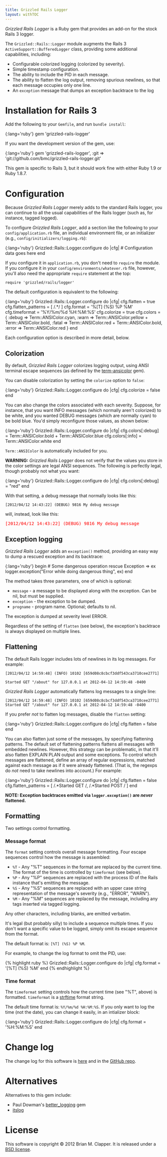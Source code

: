 ```yaml
---
title: Grizzled Rails Logger
layout: withTOC
---
```


*Grizzled Rails Logger* is a Ruby gem that provides an add-on for the stock
Rails 3 logger.

The `Grizzled::Rails::Logger` module augments the Rails 3
`ActiveSupport::BufferedLogger` class, providing some additional
capabilities, including:

* Configurable colorized logging (colorized by severity).
* Simple timestamp configuration.
* The ability to include the PID in each message.
* The ability to flatten the log output, removing spurious newlines, so that
  each message occupies only one line.
* An `exception` message that dumps an exception backtrace to the log

# Installation for Rails 3

Add the following to your `Gemfile`, and run `bundle install`:

{:lang='ruby'}
    gem 'grizzled-rails-logger'

If you want the development version of the gem, use:

{:lang='ruby'}
    gem 'grizzled-rails-logger', :git => 'git://github.com/bmc/grizzled-rails-logger.git'

This gem is specific to Rails 3, but it should work fine with either
Ruby 1.9 or Ruby 1.8.7.

# Configuration

Because *Grizzled Rails Logger* merely adds to the standard Rails logger,
you can continue to all the usual capabilities of the Rails logger (such as,
for instance, tagged logged).

To configure *Grizzled Rails Logger*, add a section like the following to your
`config/application.rb` file, an individual environment file, or an initializer
(e.g., `config/initializers/logging.rb`):

{:lang='ruby'}
    Grizzled::Rails::Logger.configure do |cfg|
      # Configuration data goes here
    end

If you configure it in `application.rb`, you don't need to `require` the
module. If you configure it in your `config/environments/whatever.rb` file,
however, you'll also need the appropriate `require` statement at the top:

    require 'grizzled/rails/logger'

The default configuration is equivalent to the following:

{:lang='ruby'}
    Grizzled::Rails::Logger.configure do |cfg|
      cfg.flatten = true
      cfg.flatten_patterns = [
        /.*/
      ]
      cfg.format = '%[T] (%S) %P %M'
      cfg.timeformat = '%Y/%m/%d %H:%M:%S'
      cfg.colorize = true
      cfg.colors = {
        :debug => Term::ANSIColor.cyan,
        :warn  => Term::ANSIColor.yellow + Term::ANSIColor.bold,
        :fatal => Term::ANSIColor.red + Term::ANSIColor.bold,
        :error => Term::ANSIColor.red
      }
    end

Each configuration option is described in more detail, below.

## Colorization

By default, *Grizzled Rails Logger* colorizes logging output, using ANSI
terminal escape sequences (as defined by the [term-ansicolor][] gem).

You can disable colorization by setting the `colorize` option to `false`:

{:lang='ruby'}
    Grizzled::Rails::Logger.configure do |cfg|
      cfg.colorize = false
    end

You can also change the colors associated with each severity. Suppose, for
instance, that you want INFO messages (which normally aren't colorized) to be
white, and you wanted DEBUG messages (which are normally cyan) to be bold blue.
You'd simply reconfigure those values, as shown below:

{:lang='ruby'}
    Grizzled::Rails::Logger.configure do |cfg|
      cfg.colors[:debug] = Term::ANSIColor.bold + Term::ANSIColor.blue
      cfg.colors[:info] = Term::ANSIColor.white
    end

`Term::ANSIColor` is automatically included for you.

**WARNING:** *Grizzled Rails Logger* does not verify that the values you
store in the color settings are legal ANSI sequences. The following is
perfectly legal, though probably not what you want:

{:lang='ruby'}
    Grizzled::Rails::Logger.configure do |cfg|
      cfg.colors[:debug] = "red"
    end

With that setting, a debug message that normally looks like this:

    [2012/04/12 14:43:22] (DEBUG) 9816 My debug message

will, instead, look like this:

<pre style="color: red">
[2012/04/12 14:43:22] (DEBUG) 9816 My debug message
</pre>

## Exception logging

*Grizzled Rails Logger* adds an `exception()` method, providing an easy way
to dump a rescued exception and its backtrace:

{:lang='ruby'}
    begin
      # Some dangerous operation
    rescue Exception => ex
      logger.exception("Error while doing dangerous thing", ex)
    end

The method takes three parameters, one of which is optional:

* `message` - a message to be displayed along with the exception. Can be nil,
  but must be supplied.
* `exception` - the exception to be dumped.
* `progname` - program name. Optional; defaults to nil.

The exception is dumped at severity level ERROR.

Regardless of the setting of `flatten` (see below), the exception's backtrace
is always displayed on multiple lines.

## Flattening

The default Rails logger includes lots of newlines in its log messages. For
example:

    [2012/04/12 14:59:48] (INFO) 10102 [659d08c8cbcf3ddf543ca3710cee2771] 

    Started GET "/about" for 127.0.0.1 at 2012-04-12 14:59:48 -0400

*Grizzled Rails Logger* automatically flattens log messages to a single line:

    [2012/04/12 14:59:48] (INFO) 10102 [659d08c8cbcf3ddf543ca3710cee2771] Started GET "/about" for 127.0.0.1 at 2012-04-12 14:59:48 -0400

If you prefer *not* to flatten log messages, disable the `flatten` setting:

{:lang='ruby'}
    Grizzled::Rails::Logger.configure do |cfg|
      cfg.flatten = false
    end

You can also flatten just some of the messages, by specifying flattening
patterns. The default set of flattening patterns flattens all messages with
embedded newlines. However, this strategy can be problematic, in that it'll
also flatten EXPLAIN PLAN output and some exceptions. To control which
messages are flattened, define an array of regular expressions, matched
against each message as if it were already flattened. (That is, the regexps
do _not_ need to take newlines into account.) For example:

{:lang='ruby'}
    Grizzled::Rails::Logger.configure do |cfg|
      cfg.flatten = false
      cfg.flatten_patterns = [
        /.*Started GET /,
        /.*Started POST /
      ]
    end

**NOTE: Exception backtraces emitted via `logger.exception()` are *never* flattened.**

## Formatting

Two settings control formatting.

### Message format

The `format` setting controls overall message formatting. Four escape
sequences control how the message is assembled:

* `%T` - Any "%T" sequences in the format are replaced by the current time.
  The format of the time is controlled by `timeformat` (see below).
* `%P` - Any "%P" sequences are replaced with the process ID of the Rails
  instance that's emitting the message.
* `%S` - Any "%S" sequences are replaced with an upper case string
  representation of the message's severity (e.g., "ERROR", "WARN").
* `%M` - Any "%M" sequences are replaced by the message, including any
  tags inserted via tagged logging.

Any other characters, including blanks, are emitted verbatim.

It's legal (but probably silly) to include a sequence multiple times. If you
don't want a specific value to be logged, simply omit its escape sequence
from the format.

The default format is: `[%T] (%S) %P %M`.

For example, to change the log format to omit the PID, use:

{% highlight ruby %}
Grizzled::Rails::Logger.configure do |cfg|
  cfg.format = '[%T] (%S) %M'
end
{% endhighlight %}

### Time format

The `timeformat` setting controls how the current time (see "%T", above) is
formatted. `timeformat` is a [strftime][] format string.

The default time format is: `%Y/%m/%d %H:%M:%S`. If you only want to log
the time (not the date), you can change it easily, in an intializer block:

{:lang='ruby'}
    Grizzled::Rails::Logger.configure do |cfg|
      cfg.format = '%H:%M:%S'
    end

# Change log

The change log for this software is [here](CHANGELOG.html) and in the
[GitHub repo][].

# Alternatives

Alternatives to this gem include:

* Paul Dowman's [better_logging][] gem
* [itslog][]

# License

This software is copyright &copy; 2012 Brian M. Clapper. It is released
under a [BSD license][].

[GitHub repo]: https://github.com/bmc/grizzled-rails-logger
[BSD license]: license.html
[better_logging]: https://github.com/pauldowman/better_logging
[itslog]: https://github.com/johnnytommy/itslog
[term-ansicolor]: https://github.com/flori/term-ansicolor
[strftime]: http://strftime.net/
